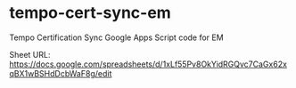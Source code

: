 # tempo-cert-sync-em
Tempo Certification Sync Google Apps Script code for EM

Sheet URL: https://docs.google.com/spreadsheets/d/1xLf55Pv8OkYidRGQvc7CaGx62xqBX1wBSHdDcbWaF8g/edit
